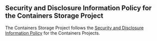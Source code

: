 ## Security and Disclosure Information Policy for the Containers Storage Project

The Containers Storage Project follows the [Security and Disclosure Information Policy](https://github.com/containers/common/blob/master/SECURITY.md) for the Containers Projects.

